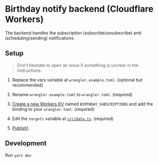 # Birthday notify backend (Cloudflare Workers)

The backend handles the subscription (subscribe/unsubscribe) and (scheduling/sending) notifications.

## Setup

> Don't hesitate to open an issue if something is unclear in the instructions.

1. Replace the vars variable at `wrangler.example.toml`. (optional but recommended)

2. Rename `wrangler.example.toml` to `wrangler.toml`. (required)

3. [Create a new Workers KV](https://developers.cloudflare.com/workers/wrangler/workers-kv/#create-a-kv-namespace-with-wrangler) named `BIRTHDAY_SUBSCRIPTIONS` and add the binding to your `wrangler.toml`. (required)

4. Edit the `targets` variable at [`src/data.ts`](./src/data.ts). (required)

5. [Publish!](https://developers.cloudflare.com/workers/wrangler/commands/#publish).

## Development

Run `yarn dev`
